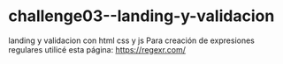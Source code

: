 # challenge03--landing-y-validacion
landing y validacion con html css y js
Para creación de expresiones regulares utilicé esta página: https://regexr.com/
